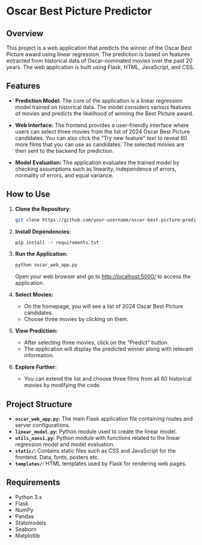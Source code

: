 # Oscar Best Picture Predictor

## Overview

This project is a web application that predicts the winner of the Oscar Best Picture award using linear regression. The prediction is based on features extracted from historical data of Oscar-nominated movies over the past 20 years. The web application is built using Flask, HTML, JavaScript, and CSS.

## Features

- **Prediction Model:** The core of the application is a linear regression model trained on historical data. The model considers various features of movies and predicts the likelihood of winning the Best Picture award.

- **Web Interface:** The frontend provides a user-friendly interface where users can select three movies from the list of 2024 Oscar Best Picture candidates. You can also click the "Try new feature" text to reveal 60 more films that you can use as candidates. The selected movies are then sent to the backend for prediction.

- **Model Evaluation:** The application evaluates the trained model by checking assumptions such as linearity, independence of errors, normality of errors, and equal variance.

## How to Use

1. **Clone the Repository:**
   ```bash
   git clone https://github.com/your-username/oscar-best-picture-predictor.git
   ```

2. **Install Dependencies:**
   ```bash
   pip install -r requirements.txt
   ```

3. **Run the Application:**
   ```bash
   python oscar_web_app.py
   ```
   Open your web browser and go to [http://localhost:5000/](http://localhost:5000/) to access the application.

4. **Select Movies:**
   - On the homepage, you will see a list of 2024 Oscar Best Picture candidates.
   - Choose three movies by clicking on them.

5. **View Prediction:**
   - After selecting three movies, click on the "Predict" button.
   - The application will display the predicted winner along with relevant information.

6. **Explore Further:**
   - You can extend the list and choose three films from all 60 historical movies by modifying the code.

## Project Structure

- **`oscar_web_app.py`:** The main Flask application file containing routes and server configurations.
- **`linear_model.py`:** Python module used to create the linear model.
- **`utils_nans1.py`:** Python module with functions related to the linear regression model and model evaluation.
- **`static/`:** Contains static files such as CSS and JavaScript for the frontend. Data, fonts, posters etc.
- **`templates/`:** HTML templates used by Flask for rendering web pages.

## Requirements

- Python 3.x
- Flask
- NumPy
- Pandas
- Statsmodels
- Seaborn
- Matplotlib
